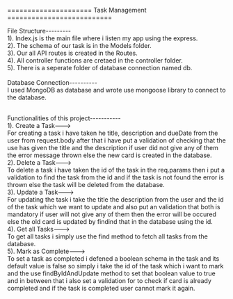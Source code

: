 ===================== Task Management ==========================

File Structure---------<br>
1). Index.js is the main file where i listen my app using the express.<br>
2). The schema of our task is in the Models folder.<br>
3). Our all API routes is created in the Routes.<br>
4). All controller functions are cretaed in the controller folder.<br>
5). There is a seperate folder of database connection named db.<br>
<br>
Database Connection----------<br>
I used MongoDB as database and wrote use mongoose library to connect to the database.<br><br>

Functionalities of this project-----------<br>
1). Create a Task---><br>
For creating a task i have taken he title, description and dueDate from the user from request.body after that i have put a validation of checking that the use has given the title and the description if user did not give any of them the error message thrown else the new card is created in the database.<br>
2). Delete a Task---><br>
To delete a task i have taken the id of the task in the req.params then i put a validation to find the task from the id and if the task is not found the error is thrown else the task will be deleted from the database.<br>
3). Update a Task---><br>
For updating the task i take the title the description from the user and the id of the task which we want to update and also put an validation that both is mandatory if user will not give any of them then the error will be occured else the old card is updated by findind that in the database using the id.<br>
4). Get all Tasks---><br>
To get all tasks i simply use the find method to fetch all tasks from the database.<br>
5). Mark as Complete---><br>
To set a task as completed i defened a boolean schema in the task and its default value is false so simply i take the id of the task which i want to mark and the use findByIdAndUpdate method to set that boolean value to true and in between that i also set a validation for to check if card is already completed and if the task is completed user cannot mark it again.<br>
